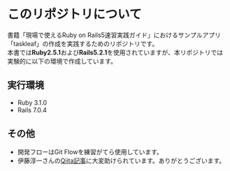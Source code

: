 # このリポジトリについて

書籍「現場で使えるRuby on Rails5速習実践ガイド」におけるサンプルアプリ「taskleaf」の作成を実践するためのリポジトリです。  
本書では**Ruby2.5.1**および**Rails5.2.1**を使用されていますが、本リポジトリでは実験的に以下の環境で作成しています。

## 実行環境
- Ruby 3.1.0
- Rails 7.0.4

## その他
- 開発フローはGit Flowを練習がてら使用しています。
- 伊藤淳一さんの[Qiita記事](https://qiita.com/jnchito/items/5c41a7031404c313da1f#%E3%83%90%E3%83%AA%E3%83%87%E3%83%BC%E3%82%B7%E3%83%A7%E3%83%B3%E5%A4%B1%E6%95%97%E6%99%82%E3%81%AB-status-unprocessable_entity-%E3%82%92%E4%BB%98%E3%81%91%E3%82%8B%E5%BF%85%E8%A6%81%E3%81%8C%E3%81%82%E3%82%8B)に大変助けられています。ありがとうございます。

